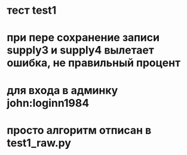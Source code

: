 # тест test1
# при пере сохранение записи supply3 и supply4 вылетает ошибка, не правильный процент
# для входа в админку john:loginn1984

# просто алгоритм отписан в test1_raw.py

